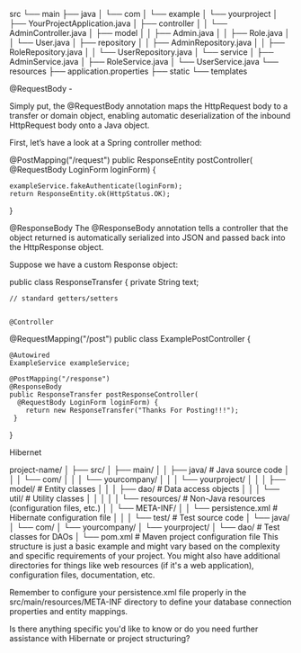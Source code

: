 src
└── main
    ├── java
    │   └── com
    │       └── example
    │           └── yourproject
    │               ├── YourProjectApplication.java
    │               ├── controller
    │               │   └── AdminController.java
    │               ├── model
    │               │   ├── Admin.java
    │               │   ├── Role.java
    │               │   └── User.java
    │               ├── repository
    │               │   ├── AdminRepository.java
    │               │   ├── RoleRepository.java
    │               │   └── UserRepository.java
    │               └── service
    │                   ├── AdminService.java
    │                   ├── RoleService.java
    │                   └── UserService.java
    └── resources
        ├── application.properties
        ├── static
        └── templates


@RequestBody - 

Simply put, the @RequestBody annotation maps the HttpRequest body to a transfer or domain object, enabling automatic deserialization of the inbound HttpRequest body onto a Java object.

First, let’s have a look at a Spring controller method:

@PostMapping("/request")
public ResponseEntity postController(
  @RequestBody LoginForm loginForm) {
 
    exampleService.fakeAuthenticate(loginForm);
    return ResponseEntity.ok(HttpStatus.OK);
}

@ResponseBody
The @ResponseBody annotation tells a controller that the object returned is automatically serialized into JSON and passed back into the HttpResponse object.

Suppose we have a custom Response object:

public class ResponseTransfer {
    private String text; 
    
    // standard getters/setters


    @Controller
@RequestMapping("/post")
public class ExamplePostController {

    @Autowired
    ExampleService exampleService;

    @PostMapping("/response")
    @ResponseBody
    public ResponseTransfer postResponseController(
      @RequestBody LoginForm loginForm) {
        return new ResponseTransfer("Thanks For Posting!!!");
     }
}



Hibernet

project-name/
│
├── src/
│   ├── main/
│   │   ├── java/                  # Java source code
│   │   │   └── com/
│   │   │       └── yourcompany/
│   │   │           └── yourproject/
│   │   │               ├── model/           # Entity classes
│   │   │               ├── dao/             # Data access objects
│   │   │               └── util/            # Utility classes
│   │   │
│   │   └── resources/             # Non-Java resources (configuration files, etc.)
│   │       └── META-INF/
│   │           └── persistence.xml    # Hibernate configuration file
│   │
│   └── test/                      # Test source code
│       └── java/
│           └── com/
│               └── yourcompany/
│                   └── yourproject/
│                       └── dao/     # Test classes for DAOs
│
└── pom.xml                        # Maven project configuration file
This structure is just a basic example and might vary based on the complexity and specific requirements of your project. You might also have additional directories for things like web resources (if it's a web application), configuration files, documentation, etc.

Remember to configure your persistence.xml file properly in the src/main/resources/META-INF directory to define your database connection properties and entity mappings.

Is there anything specific you'd like to know or do you need further assistance with Hibernate or project structuring?